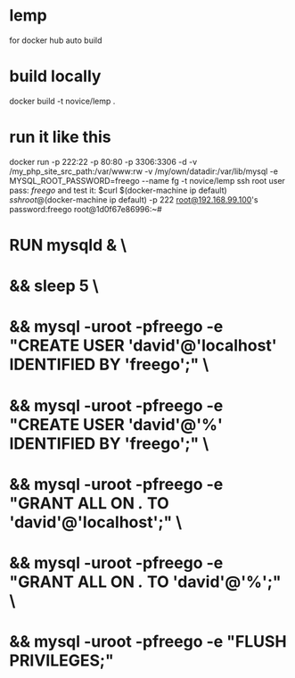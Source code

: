 # lemp
for docker hub auto build
# build locally
docker build -t novice/lemp .
# run it like this
docker run -p 222:22 -p 80:80 -p 3306:3306 -d -v /my_php_site_src_path:/var/www:rw -v /my/own/datadir:/var/lib/mysql -e MYSQL_ROOT_PASSWORD=freego --name fg -t novice/lemp
ssh root user pass: *freego*
and test it:
$curl $(docker-machine ip default)
$ssh root@$(docker-machine ip default) -p 222
root@192.168.99.100's password:freego
root@1d0f67e86996:~# 


# RUN mysqld &  \
#     && sleep 5 \
#     && mysql -uroot -pfreego -e "CREATE USER 'david'@'localhost' IDENTIFIED BY 'freego';"  \
#     && mysql -uroot -pfreego -e "CREATE USER 'david'@'%' IDENTIFIED BY 'freego';"  \
#     && mysql -uroot -pfreego -e "GRANT ALL ON *.* TO 'david'@'localhost';"  \
#     && mysql -uroot -pfreego -e "GRANT ALL ON *.* TO 'david'@'%';"  \
#     && mysql -uroot -pfreego -e "FLUSH PRIVILEGES;"